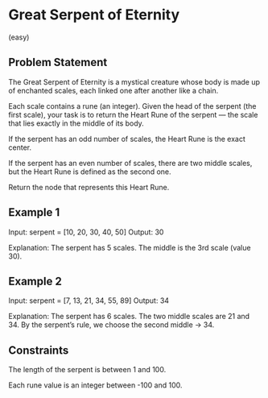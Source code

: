 # Great Serpent of Eternity 
(easy)
## Problem Statement
The Great Serpent of Eternity is a mystical creature whose body is made up of enchanted scales, each linked one after another like a chain.

Each scale contains a rune (an integer). Given the head of the serpent (the first scale), your task is to return the Heart Rune of the serpent — the scale that lies exactly in the middle of its body.

If the serpent has an odd number of scales, the Heart Rune is the exact center.

If the serpent has an even number of scales, there are two middle scales, but the Heart Rune is defined as the second one.

Return the node that represents this Heart Rune.

## Example 1

Input: serpent = [10, 20, 30, 40, 50]
Output: 30

Explanation:
The serpent has 5 scales. The middle is the 3rd scale (value 30).

## Example 2

Input: serpent = [7, 13, 21, 34, 55, 89]
Output: 34

Explanation:
The serpent has 6 scales. The two middle scales are 21 and 34. By the serpent’s rule, we choose the second middle → 34.

## Constraints

The length of the serpent is between 1 and 100.

Each rune value is an integer between -100 and 100.
